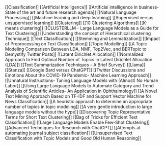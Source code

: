 [[Classification]]
[[Artificial Intelligence]]
[[Artificial intelligence in business- State of the art and future research agenda]]
[[Natural Language Processing]]
[[Machine learning and deep learning]]
[[Supervised versus unsupervised learning]]
[[Clustering]]
[[10 Clustering Algorithms]]
[[K-means clustering]]
[[CLUSTERLLM -  Large Language Models as a Guide for Text Clustering]]
[[Understanding the concept of Hierarchical clustering Technique]]
[[Text Classification]]
[[Stemming and Lemmatization]]
[[Impact of Preprocessing on Text Classification]]
[[Topic Modelling]]
[[A Topic Modeling Comparison Between LDA, NMF, Top2Vec, and BERTopic to Demystify Twitter Posts]]
[[Latent Dirichlet Allocation]]
[[Normalized Approach to Find Optimal Number of Topics in Latent Dirichlet Allocation (LDA)]]
[[Text Summarization Techniques - A Brief Survey]]
[[Llama]]
[[Stanza]]
[[Google Bard versus ChatGPT]]
[[Twitter Discussions and Emotions About the COVID-19 Pandemic- Machine Learning Approach]]
[[Unnatural Instructions- Tuning Language Models with (Almost) No Human Labor]]
[[Using Large Language Models to Automate Category and Trend Analysis of Scientific Articles- An Application in Ophthalmology]]
[[A Novel Text Mining Approach Based on TF-IDF and Support Vector Machine for News Classification]]
[[A heuristic approach to determine an appropriate number of topics in topic modeling]]
[[A very gentle introduction to large language models without the hype]]
[[Discovering Topic Representative Terms for Short Text Clustering]]
[[Bag of Tricks for Efficient Text Classification]]
[[Large Language Models Enable Few-Shot Clustering]]
[[Advanced Techniques for Research with ChatGPT]]
[[Attempts at automating journal subject classification]]
[[Unsupervised Text Classification with Topic Models and Good Old Human Reasoning]]


